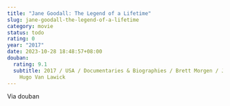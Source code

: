 ```yaml
---
title: "Jane Goodall: The Legend of a Lifetime"
slug: jane-goodall-the-legend-of-a-lifetime
category: movie
status: todo
rating: 0
year: "2017"
date: 2023-10-28 18:48:57+08:00
douban:
  rating: 9.1
  subtitle: 2017 / USA / Documentaries & Biographies / Brett Morgen / Jane Goodall
    Hugo Van Lawick
---
```


Via douban
